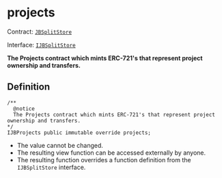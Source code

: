 # projects

Contract: [`JBSplitStore`](../)​‌

Interface: [`IJBSplitStore`](../../../../../protocol/specifications/interfaces/ijbsplitstore.md)

**The Projects contract which mints ERC-721's that represent project ownership and transfers.**

## Definition

```solidity
/** 
  @notice 
  The Projects contract which mints ERC-721's that represent project ownership and transfers.
*/ 
IJBProjects public immutable override projects;
```

* The value cannot be changed.
* The resulting view function can be accessed externally by anyone.
* The resulting function overrides a function definition from the `IJBSplitStore` interface.
